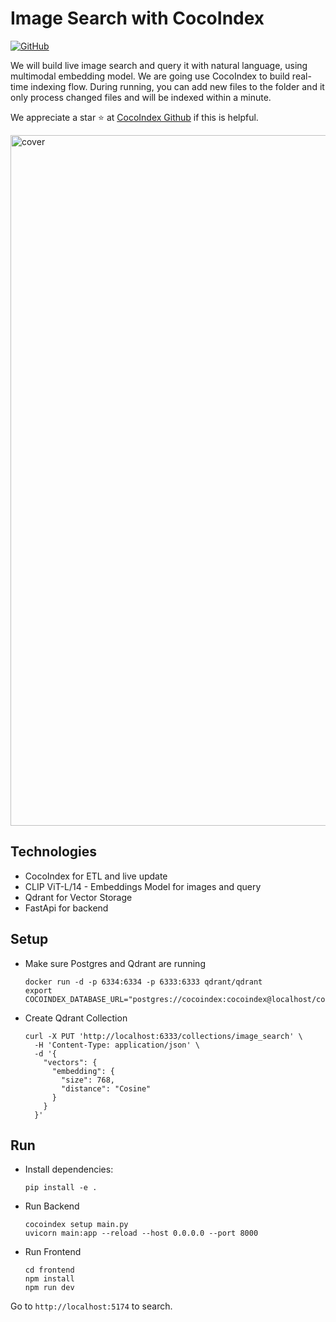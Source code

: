 # Image Search with CocoIndex
[![GitHub](https://img.shields.io/github/stars/cocoindex-io/cocoindex?color=5B5BD6)](https://github.com/cocoindex-io/cocoindex)

We will build live image search and query it with natural language, using multimodal embedding model. We are going use CocoIndex to build real-time indexing flow. During running, you can add new files to the folder and it only process changed files and will be indexed within a minute.

We appreciate a star ⭐ at [CocoIndex Github](https://github.com/cocoindex-io/cocoindex) if this is helpful.

<img width="1105" alt="cover" src="https://github.com/user-attachments/assets/7f1a59e0-77cf-45ed-b45b-4e3eb6e826b9" />

## Technologies
- CocoIndex for ETL and live update
- CLIP ViT-L/14 - Embeddings Model for images and query
- Qdrant for Vector Storage
- FastApi for backend


## Setup
- Make sure Postgres and Qdrant are running
  ```
  docker run -d -p 6334:6334 -p 6333:6333 qdrant/qdrant
  export COCOINDEX_DATABASE_URL="postgres://cocoindex:cocoindex@localhost/cocoindex"
  ```

- Create Qdrant Collection
  ```
  curl -X PUT 'http://localhost:6333/collections/image_search' \
    -H 'Content-Type: application/json' \
    -d '{
      "vectors": {
        "embedding": {
          "size": 768,
          "distance": "Cosine"
        }
      }
    }'
  ```

## Run
- Install dependencies:
  ```
  pip install -e .
  ```

- Run Backend
  ```
  cocoindex setup main.py
  uvicorn main:app --reload --host 0.0.0.0 --port 8000
  ```

- Run Frontend
  ```
  cd frontend
  npm install
  npm run dev
  ```

Go to `http://localhost:5174` to search.

